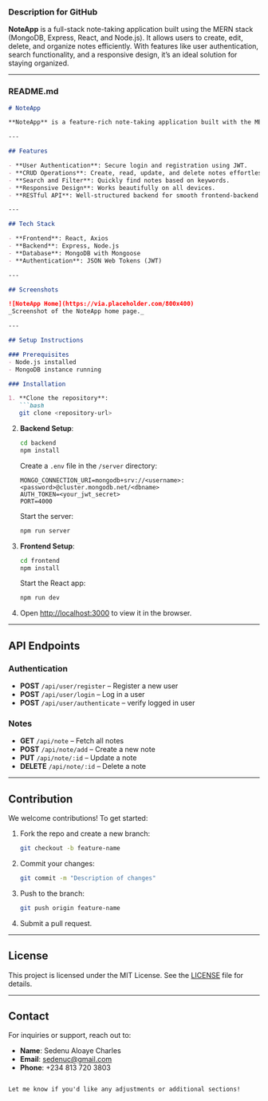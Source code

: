 ### Description for GitHub
**NoteApp** is a full-stack note-taking application built using the MERN stack (MongoDB, Express, React, and Node.js). It allows users to create, edit, delete, and organize notes efficiently. With features like user authentication, search functionality, and a responsive design, it’s an ideal solution for staying organized.

---

### README.md

```markdown
# NoteApp

**NoteApp** is a feature-rich note-taking application built with the MERN stack. It provides a seamless experience for managing your notes, whether you're on desktop or mobile.

---

## Features

- **User Authentication**: Secure login and registration using JWT.
- **CRUD Operations**: Create, read, update, and delete notes effortlessly.
- **Search and Filter**: Quickly find notes based on keywords.
- **Responsive Design**: Works beautifully on all devices.
- **RESTful API**: Well-structured backend for smooth frontend-backend interaction.

---

## Tech Stack

- **Frontend**: React, Axios
- **Backend**: Express, Node.js
- **Database**: MongoDB with Mongoose
- **Authentication**: JSON Web Tokens (JWT)

---

## Screenshots

![NoteApp Home](https://via.placeholder.com/800x400)  
_Screenshot of the NoteApp home page._

---

## Setup Instructions

### Prerequisites
- Node.js installed
- MongoDB instance running

### Installation

1. **Clone the repository**:
   ```bash
   git clone <repository-url>
   ```

2. **Backend Setup**:
   ```bash
   cd backend
   npm install
   ```

   Create a `.env` file in the `/server` directory:
   ```plaintext
   MONGO_CONNECTION_URI=mongodb+srv://<username>:<password>@cluster.mongodb.net/<dbname>
   AUTH_TOKEN=<your_jwt_secret>
   PORT=4000
   ```

   Start the server:
   ```bash
   npm run server
   ```

3. **Frontend Setup**:
   ```bash
   cd frontend
   npm install
   ```

   Start the React app:
   ```bash
   npm run dev
   ```

4. Open [http://localhost:3000](http://localhost:3000) to view it in the browser.

---

## API Endpoints

### Authentication
- **POST** `/api/user/register` – Register a new user
- **POST** `/api/user/login` – Log in a user
- **POST** `/api/user/authenticate` – verify logged in user

### Notes
- **GET** `/api/note` – Fetch all notes
- **POST** `/api/note/add` – Create a new note
- **PUT** `/api/note/:id` – Update a note
- **DELETE** `/api/note/:id` – Delete a note

---

## Contribution

We welcome contributions! To get started:

1. Fork the repo and create a new branch:
   ```bash
   git checkout -b feature-name
   ```

2. Commit your changes:
   ```bash
   git commit -m "Description of changes"
   ```

3. Push to the branch:
   ```bash
   git push origin feature-name
   ```

4. Submit a pull request.

---

## License

This project is licensed under the MIT License. See the [LICENSE](LICENSE) file for details.

---

## Contact

For inquiries or support, reach out to:

- **Name**: Sedenu Aloaye Charles  
- **Email**: sedenuc@gmail.com  
- **Phone**: +234 813 720 3803
```

Let me know if you'd like any adjustments or additional sections!
